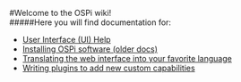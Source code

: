 #Welcome to the OSPi wiki!<br/>
#####Here you will find documentation for:

- [User Interface (UI) Help](./Help.md)
- [Installing OSPi software (older docs)](http://rayshobby.net/mediawiki/index.php/Python_Interval_Program_for_OSPi)
- [Translating the web interface into your favorite language](https://github.com/Dan-in-CA/OSPi/wiki/Translation-doc)
- [Writing plugins to add new custom capabilities](https://github.com/Dan-in-CA/ospi_plugins/wiki)
